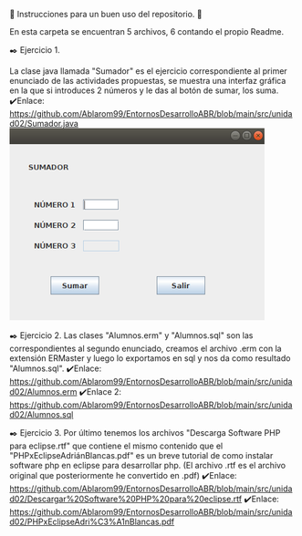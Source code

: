 



📝 Instrucciones para un buen uso del repositorio. 📝


En esta carpeta se encuentran 5 archivos, 6 contando el propio Readme.

✒️	Ejercicio 1.

La clase java llamada "Sumador" es el ejercicio correspondiente al primer enunciado de las actividades propuestas, se muestra una interfaz gráfica en la que si introduces 2 números y le das al botón de sumar, los suma.
✔️Enlace: https://github.com/Ablarom99/EntornosDesarrolloABR/blob/main/src/unidad02/Sumador.java
![imgej1](https://github.com/Ablarom99/EntornosDesarrolloABR/blob/main/src/unidad02/img/Captura%20de%20pantalla%20de%202021-04-14%2014-50-25.png)

✒️	Ejercicio 2.
Las clases "Alumnos.erm" y "Alumnos.sql" son las correspondientes al segundo enunciado, creamos el archivo .erm con la extensión ERMaster y luego lo exportamos en sql y nos da como resultado "Alumnos.sql".
✔️Enlace: https://github.com/Ablarom99/EntornosDesarrolloABR/blob/main/src/unidad02/Alumnos.erm
✔️Enlace 2: https://github.com/Ablarom99/EntornosDesarrolloABR/blob/main/src/unidad02/Alumnos.sql

✒️	Ejercicio 3.
Por último tenemos los archivos "Descarga Software PHP para eclipse.rtf" que contiene el mismo contenido que el "PHPxEclipseAdriánBlancas.pdf" es un breve tutorial de como instalar software php en eclipse para desarrollar php. (El archivo .rtf es el archivo original que posteriormente he convertido en .pdf)
✔️Enlace: https://github.com/Ablarom99/EntornosDesarrolloABR/blob/main/src/unidad02/Descargar%20Software%20PHP%20para%20eclipse.rtf
✔️Enlace: https://github.com/Ablarom99/EntornosDesarrolloABR/blob/main/src/unidad02/PHPxEclipseAdri%C3%A1nBlancas.pdf

